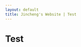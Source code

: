 ```yaml
---
layout: default
title: Jincheng's Website | Test
---
```


# Test
	

<script type="text/javascript" src="/users/jcyang/plugin/processing.min.js"></script>
<div text-align="center">
<canvas data-processing-sources="test.pde"></canvas>
</div>